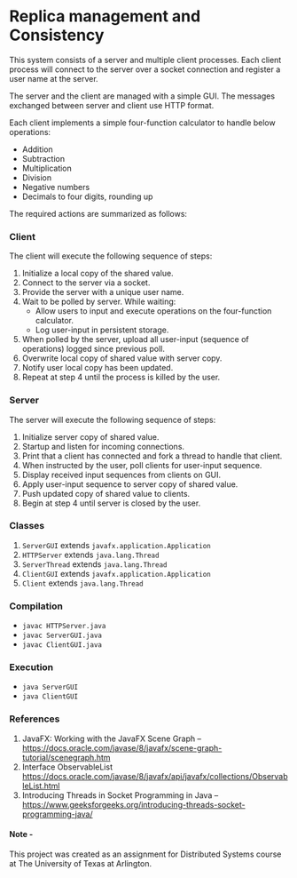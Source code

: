 # Replica management and Consistency

This  system consists of a server and multiple client processes. Each client process will connect to the server over a socket connection and register a user name at the server.

The server and the client are managed with a simple GUI. The messages exchanged between server and client use HTTP format.

Each client implements a simple four-function calculator to handle below operations:
- Addition
- Subtraction
- Multiplication
- Division
- Negative numbers
- Decimals to four digits, rounding up

The required actions are summarized as follows:

### Client
The client will execute the following sequence of steps:

1. Initialize a local copy of the shared value.
2. Connect to the server via a socket.
3. Provide the server with a unique user name.
4. Wait to be polled by server. While waiting:
   - Allow users to input and execute operations on the four-function
calculator.
   - Log user-input in persistent storage.
5. When polled by the server, upload all user-input (sequence of operations) logged since previous poll.
6. Overwrite local copy of shared value with server copy.
7. Notify user local copy has been updated.
8. Repeat at step 4 until the process is killed by the user.

### Server
The server will execute the following sequence of steps:
1. Initialize server copy of shared value.
2. Startup and listen for incoming connections.
3. Print that a client has connected and fork a thread to handle that client.
4. When instructed by the user, poll clients for user-input sequence.
5. Display received input sequences from clients on GUI.
6. Apply user-input sequence to server copy of shared value.
7. Push updated copy of shared value to clients.
8. Begin at step 4 until server is closed by the user.



### Classes

1. `ServerGUI` extends `javafx.application.Application`
2. `HTTPServer` extends `java.lang.Thread`
3. `ServerThread` extends `java.lang.Thread`
4. `ClientGUI` extends `javafx.application.Application`
5. `Client` extends `java.lang.Thread`


### Compilation  

- `javac HTTPServer.java`   
- `javac ServerGUI.java`   
- `javac ClientGUI.java`

### Execution
- `java ServerGUI`
- `java ClientGUI`

### References

1. JavaFX: Working with the JavaFX Scene Graph – https://docs.oracle.com/javase/8/javafx/scene-graph-tutorial/scenegraph.htm
2. Interface ObservableList<E>
https://docs.oracle.com/javase/8/javafx/api/javafx/collections/ObservableList.html
3. Introducing Threads in Socket Programming in Java – https://www.geeksforgeeks.org/introducing-threads-socket-programming-java/


#### Note -
This project was created as an assignment for Distributed Systems course at The University of Texas at Arlington.
